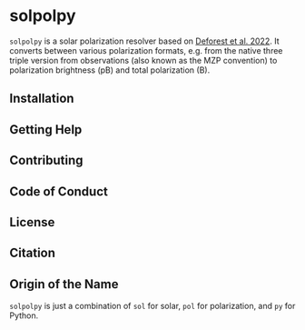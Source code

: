 # solpolpy
`solpolpy` is a solar polarization resolver based on [Deforest et al. 2022](https://doi.org/10.3847/1538-4357/ac43b6).
It converts between various polarization formats, e.g. from the native three triple version from observations
(also known as the MZP convention) to polarization brightness (pB) and total polarization (B). 

## Installation

## Getting Help

## Contributing

## Code of Conduct

## License

## Citation

## Origin of the Name
`solpolpy` is just a combination of `sol` for solar, `pol` for polarization, and `py` for Python. 

